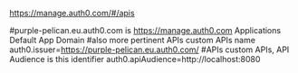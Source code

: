 https://manage.auth0.com/#/apis


#purple-pelican.eu.auth0.com is https://manage.auth0.com Applications Default App Domain 
#also more pertinent APIs custom APIs name
auth0.issuer=https://purple-pelican.eu.auth0.com/
#APIs custom APIs, API Audience is this identifier
auth0.apiAudience=http://localhost:8080

